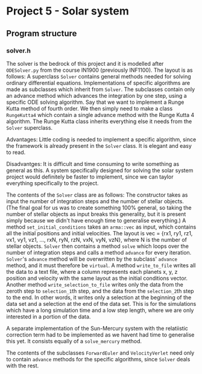 # Project 5 - Solar system

## Program structure
### solver.h
The solver is the bedrock of this project and it is modelled after ```ODESolver.py``` from the course IN1900 (previously INF1100). The layout is as follows: A superclass ```Solver``` contains general methods needed for solving ordinary differential equations. Implementations of specific algorithms are made as subclasses which inherit from ```Solver```. The subclasses contain only an advance method which advances the integration by one step, using a specific ODE solving algorithm. Say that we want to implement a Runge Kutta method of fourth order. We then simply need to make a class ```RungeKutta4``` which contain a single advance method with the Runge Kutta 4 algorithm. The Runge Kutta class inherits everything else it needs from the ```Solver``` superclass.

Advantages: Little coding is needed to implement a specific algorithm, since the framework is already present in the ```Solver``` class. It is elegant and easy to read.

Disadvantges: It is difficult and time consuming to write something as general as this. A system specifically designed for solving the solar system project would definitely be faster to implement, since we can taylor everything specifically to the project.

The contents of the ```Solver``` class are as follows: The constructor takes as input the number of integration steps and the number of stellar objects. (The final goal for us was to create something 100% general, so taking the number of stellar objects as input breaks this generality, but it is present simply because we didn't have enough time to generalise everything.) A method ```set_initial_conditions``` takes an ```arma::vec``` as input, which contains all the initial positions and initial velocities. The layout is vec = {rx1, ry1, rz1, vx1, vy1, vz1, ..., rxN, ryN, rzN, vxN, vyN, vzN}, where N is the number of stellar objects. ```Solver``` then contains a method ```solve``` which loops over the number of integration steps and calls a method ```advance``` for every iteration. ```Solver```'s ```advance``` method will be overwritten by the subclass' ```advance``` method, and it must therefore be ```virtual```. A method ```write_to_file``` writes all the data to a text file, where a column represents each planets x, y, z position and velocity with the same layout as the initial conditions vector. Another method ```write_selection_to_file``` writes only the data from the zeroth step to ```selection_1```th step, and the data from the ```selection_2```th step to the end. In other words, it writes only a selection at the beginning of the data set and a selection at the end of the data set. This is for the simulations which have a long simulation time and a low step length, where we are only interested in a portion of the data.

A separate implementation of the Sun-Mercury system with the relatiistic correction term had to be implemented as we havent had time to generalise this yet. It consists equally of a ```solve_mercury``` method.

The contents of the subclasses ```ForwardEuler``` and ```VelocityVerlet``` need only to contain ```advance``` methods for the specific algorithms, since ```Solver``` deals with the rest.